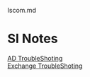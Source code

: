 Iscom.md
# SI Notes
[AD TroubleShoting][1]\
[Exchange TroubleShoting][2]




[1]:https://github.com/NickWang1006/MarkDown/blob/main/AD%20TrobuleShoting.md
[2]:https://github.com/NickWang1006/MarkDown/blob/main/Exchange%20TrobuleShoting.md



